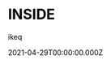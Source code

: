 ---
title: INSIDE
github: https://github.com/ikeq/hexo-theme-inside
demo: https://blog.oniuo.com/theme-inside
license: MIT
author: ikeq
author_link: ''
author_twitter: ''
author_github: ikeq
date: 2021-04-29T00:00:00.000Z
ssg:
  - Hexo
cms:
css:
archetype:
services: null
hosting:
  - Netlify
  - Vercel
description: null
stale: false
disabled: false
disabled_reason: null
draft: false
---